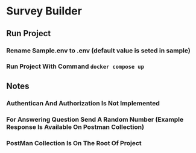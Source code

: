 
# Survey Builder

## Run Project

### Rename Sample.env to .env (default value is seted in sample)

### Run Project With Command ``` docker compose up ```

## Notes

### Authentican And Authorization Is Not Implemented

### For Answering Question Send A Random Number (Example Response Is Available On Postman Collection)  

### PostMan Collection Is On The Root Of Project


